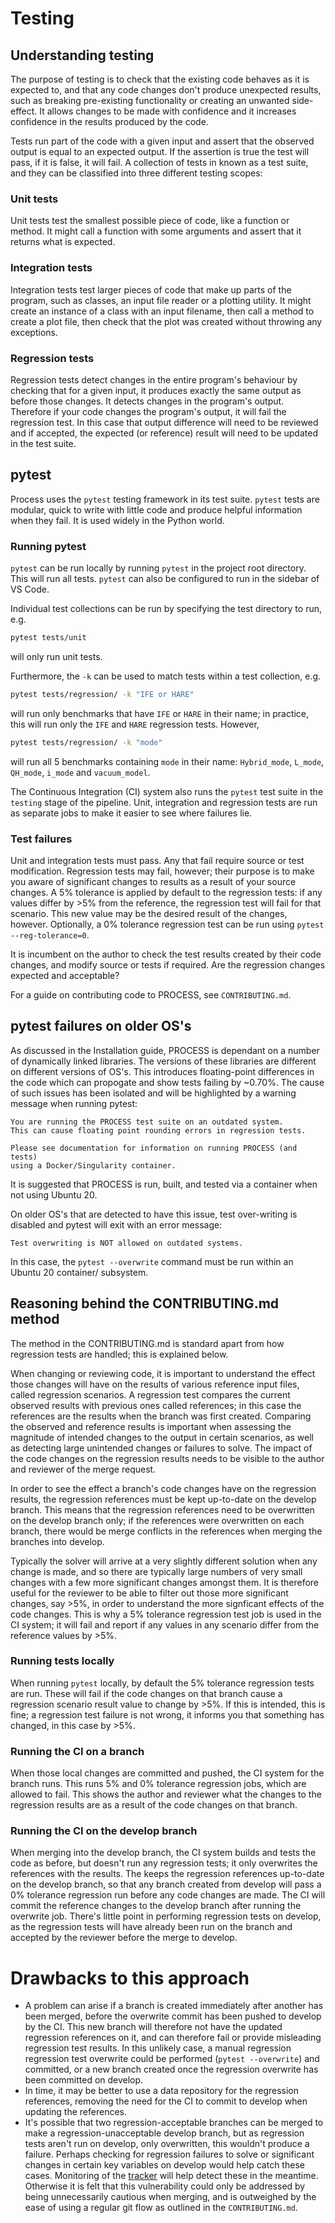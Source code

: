 # Testing
## Understanding testing
The purpose of testing is to check that the existing code behaves as it is expected to, and that any code changes don't produce unexpected results, such as breaking pre-existing functionality or creating an unwanted side-effect. It allows changes to be made with confidence and it increases confidence in the results produced by the code. 

Tests run part of the code with a given input and assert that the observed output is equal to an expected output. If the assertion is true the test will pass, if it is false, it will fail. A collection of tests in known as a test suite, and they can be classified into three different testing scopes:

### Unit tests
Unit tests test the smallest possible piece of code, like a function or method. It might call a function with some arguments and assert that it returns what is expected.

### Integration tests
Integration tests test larger pieces of code that make up parts of the program, such as classes, an input file reader or a plotting utility. It might create an instance of a class with an input filename, then call a method to create a plot file, then check that the plot was created without throwing any exceptions.

### Regression tests
Regression tests detect changes in the entire program's behaviour by checking that for a given input, it produces exactly the same output as before those changes. It detects changes in the program's output. Therefore if your code changes the program's output, it will fail the regression test. In this case that output difference will need to be reviewed and if accepted, the expected (or reference) result will need to be updated in the test suite.

## pytest
Process uses the `pytest` testing framework in its test suite. `pytest` tests are modular, quick to write with little code and produce helpful information when they fail. It is used widely in the Python world.

### Running pytest
`pytest` can be run locally by running `pytest` in the project root directory. This will run all tests. `pytest` can also be configured to run in the sidebar of VS Code. 

Individual test collections can be run by specifying the test directory to run, e.g.
```BASH
pytest tests/unit 
```
will only run unit tests.

Furthermore, the `-k` can be used to match tests within a test collection, e.g.
```BASH
pytest tests/regression/ -k "IFE or HARE"
```
will run only benchmarks that have `IFE` or `HARE` in their name; in practice, this will run only the `IFE` and `HARE` regression tests. However,
```BASH
pytest tests/regression/ -k "mode"
```
will run all 5 benchmarks containing `mode` in their name:
`Hybrid_mode`, `L_mode`, `QH_mode`, `i_mode` and `vacuum_model`.

The Continuous Integration (CI) system also runs the `pytest` test suite in the `testing` stage of the pipeline. Unit, integration and regression tests are run as separate jobs to make it easier to see where failures lie.

### Test failures

Unit and integration tests must pass. Any that fail require source or test modification. Regression tests may fail, however; their purpose is to make you aware of significant changes to results as a result of your source changes. A 5% tolerance is applied by default to the regression tests: if any values differ by >5% from the reference, the regression test will fail for that scenario. This new value may be the desired result of the changes, however. Optionally, a 0% tolerance regression test can be run using `pytest --reg-tolerance=0`.

It is incumbent on the author to check the test results created by their code changes, and modify source or tests if required. Are the regression changes expected and acceptable?

For a guide on contributing code to PROCESS, see `CONTRIBUTING.md`.

## pytest failures on older OS's
As discussed in the Installation guide, PROCESS is dependant on a number of dynamically linked libraries. The versions of these libraries are different on different versions of OS's. This introduces floating-point differences in the code which can propogate and show tests failing by ~0.70%. The cause of such issues has been isolated and will be highlighted by a warning message when running pytest:

```
You are running the PROCESS test suite on an outdated system.
This can cause floating point rounding errors in regression tests.

Please see documentation for information on running PROCESS (and tests)
using a Docker/Singularity container.
```

It is suggested that PROCESS is run, built, and tested via a container when not using Ubuntu 20.

On older OS's that are detected to have this issue, test over-writing is disabled and pytest will exit with an error message:
```
Test overwriting is NOT allowed on outdated systems.
```

In this case, the `pytest --overwrite` command must be run within an Ubuntu 20 container/ subsystem.

## Reasoning behind the CONTRIBUTING.md method

The method in the CONTRIBUTING.md is standard apart from how regression tests are handled; this is explained below.

When changing or reviewing code, it is important to understand the effect those changes will have on the results of various reference input files, called regression scenarios. A regression test compares the current observed results with previous ones called references; in this case the references are the results when the branch was first created. Comparing the observed and reference results is important when assessing the magnitude of intended changes to the output in certain scenarios, as well as detecting large unintended changes or failures to solve. The impact of the code changes on the regression results needs to be visible to the author and reviewer of the merge request.

In order to see the effect a branch's code changes have on the regression results, the regression references must be kept up-to-date on the develop branch. This means that the regression references need to be overwritten on the develop branch only; if the references were overwritten on each branch, there would be merge conflicts in the references when merging the branches into develop.

Typically the solver will arrive at a very slightly different solution when any change is made, and so there are typically large numbers of very small changes with a few more significant changes amongst them. It is therefore useful for the reviewer to be able to filter out those more significant changes, say >5%, in order to understand the more signficant effects of the code changes. This is why a 5% tolerance regression test job is used in the CI system; it will fail and report if any values in any scenario differ from the reference values by >5%.

### Running tests locally

When running `pytest` locally, by default the 5% tolerance regression tests are run. These will fail if the code changes on that branch cause a regression scenario result value to change by >5%. If this is intended, this is fine; a regression test failure is not wrong, it informs you that something has changed, in this case by >5%.

### Running the CI on a branch

When those local changes are committed and pushed, the CI system for the branch runs. This runs 5% and 0% tolerance regression jobs, which are allowed to fail. This shows the author and reviewer what the changes to the regression results are as a result of the code changes on that branch.

### Running the CI on the develop branch

When merging into the develop branch, the CI system builds and tests the code as before, but doesn't run any regression tests; it only overwrites the references with the results. The keeps the regression references up-to-date on the develop branch, so that any branch created from develop will pass a 0% tolerance regression run before any code changes are made. The CI will commit the reference changes to the develop branch after running the overwrite job. There's little point in performing regression tests on develop, as the regression tests will have already been run on the branch and accepted by the reviewer before the merge to develop.

# Drawbacks to this approach

- A problem can arise if a branch is created immediately after another has been merged, before the overwrite commit has been pushed to develop by the CI. This new branch will therefore not have the updated regression references on it, and can therefore fail or provide misleading regression test results. In this unlikely case, a manual regression regression test overwrite could be performed (`pytest --overwrite`) and committed, or a new branch created once the regression overwrite has been committed on develop.
- In time, it may be better to use a data repository for the regression references, removing the need for the CI to commit to develop when updating the references.
- It's possible that two regression-acceptable branches can be merged to make a regression-unacceptable develop branch, but as regression tests aren't run on develop, only overwritten, this wouldn't produce a failure. Perhaps checking for regression failures to solve or significant changes in certain key variables on develop would help catch these cases. Monitoring of the [tracker](http://process.gitpages.ccfe.ac.uk/process/tracking.html) will help detect these in the meantime. Otherwise it is felt that this vulnerability could only be addressed by being unnecessarily cautious when merging, and is outweighed by the ease of using a regular git flow as outlined in the `CONTRIBUTING.md`.
